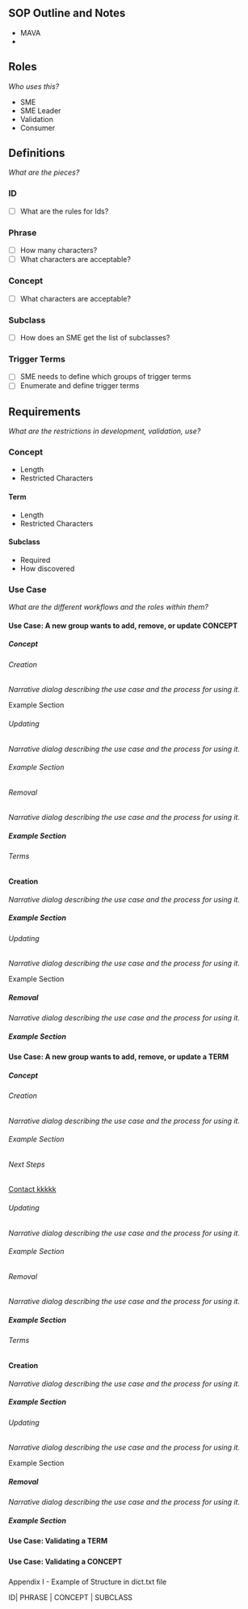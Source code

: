 

## SOP Outline and Notes

- MAVA
- 

## Roles

*Who uses this?*

- SME
- SME Leader
- Validation
- Consumer

## Definitions

*What are the pieces?*

### ID

- [ ] What are the rules for Ids?

### Phrase

- [ ] How many characters?
- [ ] What characters are acceptable?

### Concept

- [ ] What characters are acceptable?

### Subclass

- [ ] How does an SME get the list of subclasses?

### Trigger Terms

- [ ] SME needs to define which groups of trigger terms
- [ ] Enumerate and define trigger terms

## Requirements

*What are the restrictions in development, validation, use?*

### Concept

- Length
- Restricted Characters

#### Term

- Length
- Restricted Characters

#### Subclass

- Required
- How discovered

### Use Case

*What are the different workflows and the roles within them?*

#### Use Case: A new group wants to add, remove, or update CONCEPT

##### Concept

###### Creation

*Narrative dialog describing the use case and the process for using it.*

Example Section

###### Updating

*Narrative dialog describing the use case and the process for using it.*

###### Example Section

###### Removal

*Narrative dialog describing the use case and the process for using it.*

##### Example Section

###### Terms

#### Creation

*Narrative dialog describing the use case and the process for using it.*

##### Example Section

###### Updating

*Narrative dialog describing the use case and the process for using it.*

Example Section

##### Removal

*Narrative dialog describing the use case and the process for using it.*

##### Example Section

#### Use Case: A new group wants to add, remove, or update a TERM

##### Concept

###### Creation

*Narrative dialog describing the use case and the process for using it.*

###### Example Section

###### Next Steps

[Contact kkkkk]()

###### Updating

*Narrative dialog describing the use case and the process for using it.*

###### Example Section

###### Removal

*Narrative dialog describing the use case and the process for using it.*

##### Example Section

###### Terms

#### Creation

*Narrative dialog describing the use case and the process for using it.*

##### Example Section

###### Updating

*Narrative dialog describing the use case and the process for using it.*

Example Section

##### Removal

*Narrative dialog describing the use case and the process for using it.*

##### Example Section



#### Use Case: Validating a TERM

##### 

#### Use Case: Validating a CONCEPT

##### 











Appendix I - Example of Structure in dict.txt file

ID| PHRASE | CONCEPT | SUBCLASS